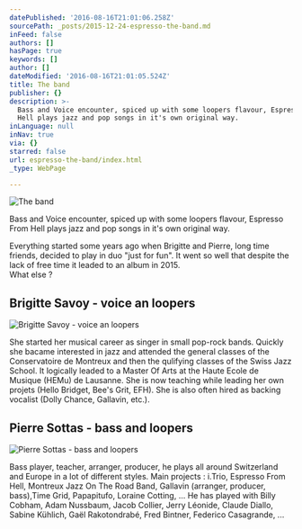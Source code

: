 ```yaml
---
datePublished: '2016-08-16T21:01:06.258Z'
sourcePath: _posts/2015-12-24-espresso-the-band.md
inFeed: false
authors: []
hasPage: true
keywords: []
author: []
dateModified: '2016-08-16T21:01:05.524Z'
title: The band
publisher: {}
description: >-
  Bass and Voice encounter, spiced up with some loopers flavour, Espresso From
  Hell plays jazz and pop songs in it's own original way.
inLanguage: null
inNav: true
via: {}
starred: false
url: espresso-the-band/index.html
_type: WebPage

---
```

![The band](https://s3-us-west-2.amazonaws.com/the-grid-img/p/31cded1c41ff05f9ac59144f5b479ffe886c72af.jpg)

Bass and Voice encounter, spiced up with some loopers flavour, Espresso From Hell plays jazz and pop songs in it's own original way.

Everything started some years ago when Brigitte and Pierre, long time friends, decided to play in duo "just for fun". It went so well that despite the lack of free time it leaded to an album in 2015\.  
What else ?

## Brigitte Savoy - voice an loopers
![Brigitte Savoy - voice an loopers](https://the-grid-user-content.s3-us-west-2.amazonaws.com/3a608a0d-2178-4b77-9ba7-c64b86667285.jpg)

She started her musical career as singer in small pop-rock bands. Quickly she bacame interested in jazz and attended the general classes of the Conservatoire de Montreux and then the qulifying classes of the Swiss Jazz School. It logically leaded to a Master Of Arts at the Haute Ecole de Musique (HEMu) de Lausanne. She is now teaching while leading her own projets (Hello Bridget, Bee's Grit, EFH). She is also often hired as backing vocalist (Dolly Chance, Gallavin, etc.).

## Pierre Sottas - bass and loopers
![Pierre Sottas - bass and loopers](https://the-grid-user-content.s3-us-west-2.amazonaws.com/b1b06037-218a-4608-bb46-a653dce5321f.jpg)

Bass player, teacher, arranger, producer, he plays all around Switzerland and Europe in a lot of different styles. Main projects : i.Trio, Espresso From Hell, Montreux Jazz On The Road Band, Gallavin (arranger, producer, bass),Time Grid, Papapitufo, Loraine Cotting, ... He has played with Billy Cobham, Adam Nussbaum, Jacob Collier, Jerry Léonide, Claude Diallo, Sabine Kühlich, Gaël Rakotondrabé, Fred Bintner, Federico Casagrande, ...